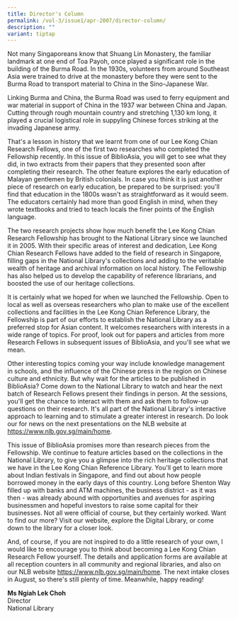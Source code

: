 ```yaml
---
title: Director's Column
permalink: /vol-3/issue1/apr-2007/director-column/
description: ""
variant: tiptap
---
```

<p>Not many Singaporeans know that Shuang Lin Monastery, the familiar landmark
at one end of Toa Payoh, once played a significant role in the building
of the Burma Road. In the 1930s, volunteers from around Southeast Asia
were trained to drive at the monastery before they were sent to the Burma
Road to transport material to China in the Sino-Japanese War.</p>
<p>Linking Burma and China, the Burma Road was used to ferry equipment and
war material in support of China in the 1937 war between China and Japan.
Cutting through rough mountain country and stretching 1,130 km long, it
played a crucial logistical role in suppyling Chinese forces striking at
the invading Japanese army.</p>
<p>That's a lesson in history that we learnt from one of our Lee Kong Chian
Research Fellows, one of the first two researches who completed the Fellowship
recently. In this issue of BiblioAsia, you will get to see what they did,
in two extracts from their papers that they presented soon after completing
their research. The other feature explores the early education of Malayan
gentlemen by British colonials. In case you think it is just another piece
of research on early education, be prepared to be surprised: you'll find
that education in the 1800s wasn't as straightforward as it would seem.
The educators certainly had more than good English in mind, when they wrote
textbooks and tried to teach locals the finer points of the English language.</p>
<p>The two research projects show how much benefit the Lee Kong Chian Research
Fellowship has brought to the National Library since we launched it in
2005. With their specific areas of interest and dedication, Lee Kong Chian
Research Fellows have added to the field of research in Singapore, filling
gaps in the National Library's collections and adding to the veritable
wealth of heritage and archival information on local history. The Fellowship
has also helped us to develop the capability of reference librarians, and
boosted the use of our heritage collections.</p>
<p>It is certainly what we hoped for when we launched the Fellowship. Open
to local as well as overseas researchers who plan to make use of the excellent
collections and facilities in the Lee Kong Chian Reference Library, the
Fellowship is part of our efforts to establish the National Library as
a preferred stop for Asian content. It welcomes researchers with interests
in a wide range of topics. For proof, look out for papers and articles
from more Research Fellows in subsequent issues of BiblioAsia, and you'll
see what we mean.</p>
<p>Other interesting topics coming your way include knowledge management
in schools, and the influence of the Chinese press in the region on Chinese
culture and ethnicity. But why wait for the articles to be published in
BiblioAsia? Come down to the National Library to watch and hear the next
batch of Research Fellows present their findings in person. At the sessions,
you'll get the chance to interact with them and ask them to follow-up questions
on their research. It's all part of the National Library's interactive
approach to learning and to stimulate a greater interest in research. Do
look our for news on the next presentations on the NLB website at <a href="https://www.nlb.gov.sg/main/home" rel="noopener noreferrer nofollow" target="_blank">https://www.nlb.gov.sg/main/home</a>.</p>
<p>This issue of BiblioAsia promises more than research pieces from the Fellowship.
We continue to feature articles based on the collections in the National
Library, to give you a glimpse into the rich heritage collections that
we have in the Lee Kong Chian Reference Library. You'll get to learn more
about Indian festivals in Singapore, and find out about how people borrowed
money in the early days of this country. Long before Shenton Way filled
up with banks and ATM machines, the business district - as it was then
- was already abound with opportunities and avenues for aspiring businessmen
and hopeful investors to raise some capital for their businesses. Not all
were official of course, but they certainly worked. Want to find our more?
Visit our website, explore the Digital Library, or come down to the library
for a closer look.</p>
<p>And, of course, if you are not inspired to do a little research of your
own, I would like to encourage you to think about becoming a Lee Kong Chian
Research Fellow yourself. The details and application forms are available
at all reception counters in all community and regional libraries, and
also on our NLB website <a href="https://www.nlb.gov.sg/main/home" rel="noopener noreferrer nofollow" target="_blank">https://www.nlb.gov.sg/main/home</a>.
The next intake closes in August, so there's still plenty of time. Meanwhile,
happy reading!</p>
<p><strong>Ms Ngiah Lek Choh</strong>
<br>Director
<br>National Library</p>